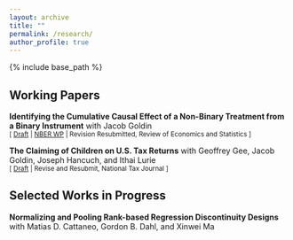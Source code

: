 ```yaml
---
layout: archive
title: ""
permalink: /research/
author_profile: true
---
```


{% include base_path %}


## Working Papers
**Identifying the Cumulative Causal Effect of a Non-Binary Treatment from a Binary Instrument** with Jacob Goldin <br />
<small>[ [Draft][cce_draft_link] | [NBER WP][cce_nber_wp] | Revision Resubmitted, Review of Economics and Statistics ] </small>

[cce_draft_link]: https://vedant-vohra.github.io/files/CCE_042924.pdf

[cce_nber_wp]: https://www.nber.org/papers/w32425 

**The Claiming of Children on U.S. Tax Returns** with Geoffrey Gee, Jacob Goldin, Joseph Hancuch, and Ithai Lurie <br/>
<small>[ [Draft][children_claiming] | Revise and Resubmit, National Tax Journal ] </small>

[children_claiming]: https://vedant-vohra.github.io/files/child-claiming-draft-032522.pdf


## Selected Works in Progress
**Normalizing and Pooling Rank-based Regression Discontinuity Designs** with Matias D. Cattaneo, Gordon B. Dahl, and Xinwei Ma
